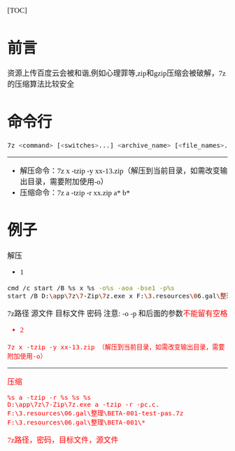 <span  style="font-family: Simsun,serif; font-size: 17px; ">

[TOC]

# 前言

资源上传百度云会被和谐,例如心理罪等,zip和gzip压缩会被破解，7z的压缩算法比较安全

# 命令行

~~~sh
7z <command> [<switches>...] <archive_name> [<file_names>...][<@listfiles...>]
~~~

---

- 解压命令：7z x -tzip -y xx-13.zip（解压到当前目录，如需改变输出目录，需要附加使用-o）
- 压缩命令：7z a -tzip -r xx.zip a\* b\*

# 例子

解压

- 1

~~~sh
cmd /c start /B %s x %s -o%s -aoa -bse1 -p%s
start /B D:\app\7z\7-Zip\7z.exe x F:\3.resources\06.gal\整理\BETA-001.7z -oF:\3.resources\06.gal\整理 -aoa -bse1 -pc.c.
~~~

7z路径 源文件 目标文件 密码 注意: -o -p 和后面的参数<font color="red">不能留有空格</span>

- 2

~~~
7z x -tzip -y xx-13.zip （解压到当前目录，如需改变输出目录，需要附加使用-o）
~~~

---

压缩

~~~
%s a -tzip -r %s %s %s 
D:\app\7z\7-Zip\7z.exe a -tzip -r -pc.c. F:\3.resources\06.gal\整理\BETA-001-test-pas.7z F:\3.resources\06.gal\整理\BETA-001\*
~~~

7z路径，密码，目标文件，源文件

</span>